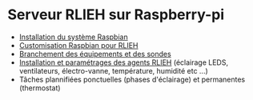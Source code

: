 # Serveur RLIEH sur Raspberry-pi
 
* [Installation du système Raspbian](raspberry-pi/installation_raspbian.md)
* [Customisation Raspbian pour RLIEH](raspberry-pi/installation_systeme_rlieh_sur_raspberry_pi.md)
* [Branchement des équipements et des sondes](raspberry-pi/rlieh-raspberry-pi-hat.md)
* [Installation et paramétrages des agents RLIEH](raspberry-pi/parametrage_serveur_rlieh.md) (éclairage LEDS, ventilateurs, électro-vanne, température, humidité etc ...)
* Tâches  plannifiées ponctuelles (phases d'éclairage) et permanentes (thermostat)
